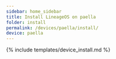 ```yaml
---
sidebar: home_sidebar
title: Install LineageOS on paella
folder: install
permalink: /devices/paella/install/
device: paella
---
```

{% include templates/device_install.md %}
